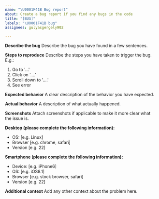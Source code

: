 ```yaml
---
name: "\U0001F41B Bug report"
about: Create a bug report if you find any bugs in the code
title: "[BUG]"
labels: "\U0001F41B bug"
assignees: gulyasgergely902

---
```


**Describe the bug**
Describe the bug you have found in a few sentences.

**Steps to reproduce**
Describe the steps you have taken to trigger the bug. E.g.:
1. Go to '...'
2. Click on '....'
3. Scroll down to '....'
4. See error

**Expected behavior**
A clear description of the behavior you have expected.

**Actual behavior**
A description of what actually happened.

**Screenshots**
Attach screenshots if applicable to make it more clear what the issue is.

**Desktop (please complete the following information):**
 - OS: [e.g. Linux]
 - Browser [e.g. chrome, safari]
 - Version [e.g. 22]

**Smartphone (please complete the following information):**
 - Device: [e.g. iPhone6]
 - OS: [e.g. iOS8.1]
 - Browser [e.g. stock browser, safari]
 - Version [e.g. 22]

**Additional context**
Add any other context about the problem here.
